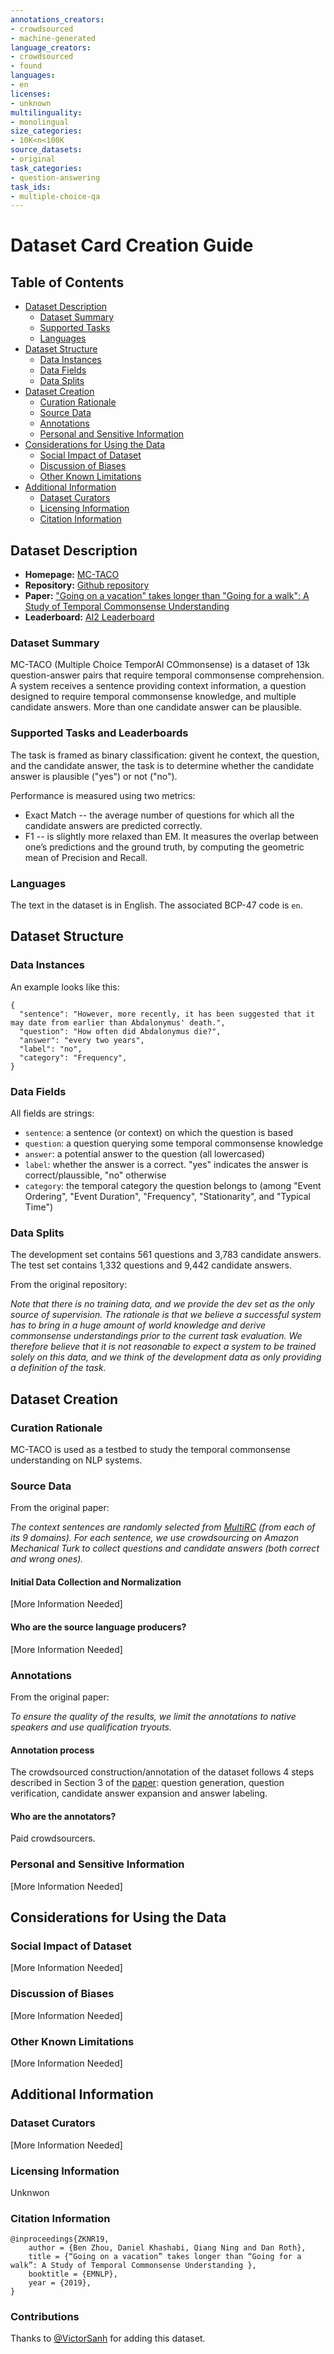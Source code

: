 ```yaml
---
annotations_creators:
- crowdsourced
- machine-generated
language_creators:
- crowdsourced
- found
languages:
- en
licenses:
- unknown
multilinguality:
- monolingual
size_categories:
- 10K<n<100K
source_datasets:
- original
task_categories:
- question-answering
task_ids:
- multiple-choice-qa
---
```


# Dataset Card Creation Guide

## Table of Contents
- [Dataset Description](#dataset-description)
  - [Dataset Summary](#dataset-summary)
  - [Supported Tasks](#supported-tasks-and-leaderboards)
  - [Languages](#languages)
- [Dataset Structure](#dataset-structure)
  - [Data Instances](#data-instances)
  - [Data Fields](#data-instances)
  - [Data Splits](#data-instances)
- [Dataset Creation](#dataset-creation)
  - [Curation Rationale](#curation-rationale)
  - [Source Data](#source-data)
  - [Annotations](#annotations)
  - [Personal and Sensitive Information](#personal-and-sensitive-information)
- [Considerations for Using the Data](#considerations-for-using-the-data)
  - [Social Impact of Dataset](#social-impact-of-dataset)
  - [Discussion of Biases](#discussion-of-biases)
  - [Other Known Limitations](#other-known-limitations)
- [Additional Information](#additional-information)
  - [Dataset Curators](#dataset-curators)
  - [Licensing Information](#licensing-information)
  - [Citation Information](#citation-information)

## Dataset Description

- **Homepage:** [MC-TACO](https://cogcomp.seas.upenn.edu/page/resource_view/125)
- **Repository:** [Github repository](https://github.com/CogComp/MCTACO)
- **Paper:** ["Going on a vacation" takes longer than "Going for a walk": A Study of Temporal Commonsense Understanding](https://arxiv.org/abs/1909.03065)
- **Leaderboard:** [AI2 Leaderboard](https://leaderboard.allenai.org/mctaco)

### Dataset Summary

MC-TACO (Multiple Choice TemporAl COmmonsense) is a dataset of 13k question-answer pairs that require temporal commonsense comprehension. A system receives a sentence providing context information, a question designed to require temporal commonsense knowledge, and multiple candidate answers. More than one candidate answer can be plausible.

### Supported Tasks and Leaderboards

The task is framed as binary classification: givent he context, the question, and the candidate answer, the task is to determine whether the candidate answer is plausible ("yes") or not ("no").

Performance is measured using two metrics:

- Exact Match -- the average number of questions for which all the candidate answers are predicted correctly.
- F1 -- is slightly more relaxed than EM. It measures the overlap between one’s predictions and the ground truth, by computing the geometric mean of Precision and Recall.

### Languages

The text in the dataset is in English. The associated BCP-47 code is `en`.

## Dataset Structure

### Data Instances

An example looks like this:

```
{
  "sentence": "However, more recently, it has been suggested that it may date from earlier than Abdalonymus' death.",
  "question": "How often did Abdalonymus die?",
  "answer": "every two years",
  "label": "no",
  "category": "Frequency",
}
```

### Data Fields

All fields are strings:
- `sentence`: a sentence (or context) on which the question is based
- `question`: a question querying some temporal commonsense knowledge
- `answer`: a potential answer to the question (all lowercased)
- `label`: whether the answer is a correct. "yes" indicates the answer is correct/plaussible, "no" otherwise
- `category`: the temporal category the question belongs to (among "Event Ordering", "Event Duration", "Frequency", "Stationarity", and "Typical Time")

### Data Splits

The development set contains 561 questions and 3,783 candidate answers. The test set contains 1,332 questions and 9,442 candidate answers.

From the original repository:

*Note that there is no training data, and we provide the dev set as the only source of supervision. The rationale is that we believe a successful system has to bring in a huge amount of world knowledge and derive commonsense understandings prior to the current task evaluation. We therefore believe that it is not reasonable to expect a system to be trained solely on this data, and we think of the development data as only providing a definition of the task.*

## Dataset Creation

### Curation Rationale

MC-TACO is used as a testbed to study the temporal commonsense understanding on NLP systems.

### Source Data

From the original paper:

*The context sentences are randomly selected from [MultiRC](https://www.aclweb.org/anthology/N18-1023/) (from each of its 9 domains). For each sentence, we use crowdsourcing on Amazon Mechanical Turk to collect questions and candidate answers (both correct and wrong ones).*

#### Initial Data Collection and Normalization

[More Information Needed]

#### Who are the source language producers?

[More Information Needed]

### Annotations

From the original paper:

*To ensure the quality of the results, we limit the annotations to native speakers and use qualification tryouts.*

#### Annotation process

The crowdsourced construction/annotation of the dataset follows 4 steps described in Section 3 of the [paper](https://arxiv.org/abs/1909.03065): question generation, question verification, candidate answer expansion and answer labeling.

#### Who are the annotators?

Paid crowdsourcers.

### Personal and Sensitive Information

[More Information Needed]

## Considerations for Using the Data

### Social Impact of Dataset

[More Information Needed]

### Discussion of Biases

[More Information Needed]

### Other Known Limitations

[More Information Needed]

## Additional Information

### Dataset Curators

[More Information Needed]

### Licensing Information

Unknwon

### Citation Information

```
@inproceedings{ZKNR19,
    author = {Ben Zhou, Daniel Khashabi, Qiang Ning and Dan Roth},
    title = {“Going on a vacation” takes longer than “Going for a walk”: A Study of Temporal Commonsense Understanding },
    booktitle = {EMNLP},
    year = {2019},
}
```

### Contributions

Thanks to [@VictorSanh](https://github.com/VictorSanh) for adding this dataset.